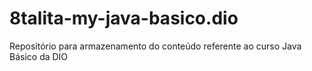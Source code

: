 # 8talita-my-java-basico.dio
Repositório para armazenamento do conteúdo referente ao curso Java Básico da DIO 
